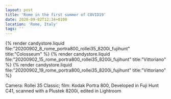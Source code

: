 ```yaml
---
layout: post
title: 'Rome in the first summer of COVID19'
date: 2020-09-02T12:34+0100
location: 'Rome, Italy'
tags: ''
---
```


{% render candystore.liquid file:"20200902_8_rome_portra800_rollei35_8200i_fujihunt" title:"Colosseum" %}
{% render candystore.liquid file:"20200902_15_rome_portra800_rollei35_8200i_fujihunt" title:"Vittoriano" %}
{% render candystore.liquid file:"20200902_19_rome_portra800_rollei35_8200i_fujihunt" title:"Vittoriano" %}

Camera: Rollei 35 Classic; film: Kodak Portra 800, Developed in Fuji Hunt C41, scanned with a Plustek 8200i, edited in Lightroom 